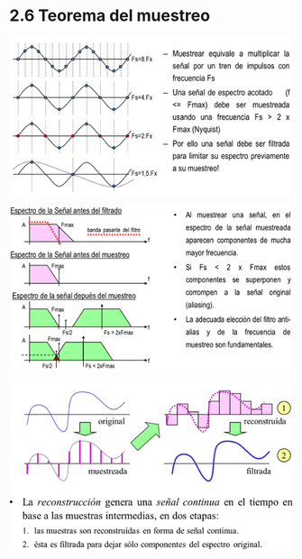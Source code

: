 # 2.6 Teorema del muestreo

![](../.gitbook/assets/image%20%2818%29.png)

  


![](../.gitbook/assets/image%20%2832%29.png)

  


![](../.gitbook/assets/image%20%2847%29.png)

